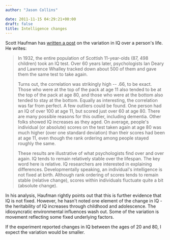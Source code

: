 ```yaml
---
author: "Jason Collins"

date: 2011-11-15 04:29:21+00:00
draft: false
title: Intelligence changes
---
```


Scott Haufman has [written a post](http://www.huffingtonpost.com/scott-barry-kaufman/intelligence-is-still-not_b_1078112.html) on the variation in IQ over a person's life. He writes:



<blockquote>In 1932, the entire population of Scottish 11-year-olds (87, 498 children) took an IQ test. Over 60 years later, psychologists Ian Deary and Lawrence Whalley tracked down about 500 of them and gave them the same test to take again.

Turns out, the correlation was strikingly high -- .66, to be exact. Those who were at the top of the pack at age 11 also tended to be at the top of the pack at age 80, and those who were at the bottom also tended to stay at the bottom. Equally as interesting, the correlation was far from perfect. A few outliers could be found. One person had an IQ of over 100 at age 11, but scored just over 60 at age 80. There are many possible reasons for this outlier, including dementia. Other folks showed IQ increases as they aged. On average, people's individual (or absolute) scores on the test taken again at age 80 was much higher (over one standard deviation) than their scores had been at age 11, even though the rank ordering among people stayed roughly the same.

These results are illustrative of what psychologists find over and over again. IQ tends to remain relatively stable over the lifespan. The key word here is relative. IQ researchers are interested in explaining differences. Developmentally speaking, an individual's intelligence is not fixed at birth. Although rank ordering of scores tends to remain stable (relative change), scores within individuals fluctuate quite a bit (absolute change).</blockquote>



In his analysis, Haufman rightly points out that this is further evidence that IQ is not fixed. However, he hasn't noted one element of the change in IQ - the heritability of IQ increases through childhood and adolescence. The idiosyncratic environmental influences wash out. Some of the variation is movement reflecting some fixed underlying factors.

If the experiment reported changes in IQ between the ages of 20 and 80, I expect the variation would be smaller.
